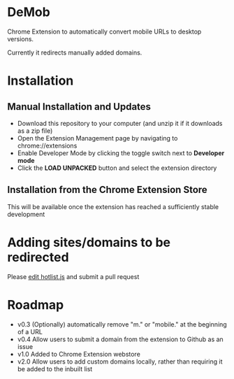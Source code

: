 # DeMob
Chrome Extension to automatically convert mobile URLs to desktop versions.

Currently it redirects manually added domains.

# Installation

## Manual Installation and Updates

* Download this repository to your computer (and unzip it if it downloads as a zip file)
* Open the Extension Management page by navigating to chrome://extensions
* Enable Developer Mode by clicking the toggle switch next to **Developer mode**
* Click the **LOAD UNPACKED** button and select the extension directory

## Installation from the Chrome Extension Store

This will be available once the extension has reached a sufficiently stable development

# Adding sites/domains to be redirected

Please [edit hotlist.js](https://github.com/jet86/DeMob/edit/master/hostlist.js) and submit a pull request

# Roadmap

* v0.3 (Optionally) automatically remove "m." or "mobile." at the beginning of a URL
* v0.4 Allow users to submit a domain from the extension to Github as an issue
* v1.0 Added to Chrome Extension webstore
* v2.0 Allow users to add custom domains locally, rather than requiring it be added to the inbuilt list
